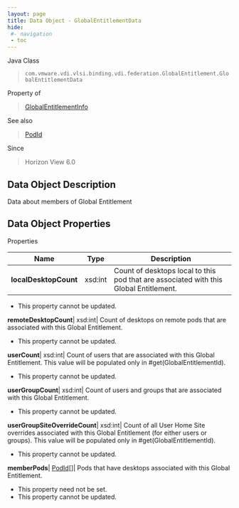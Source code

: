 ```yaml
---
layout: page
title: Data Object - GlobalEntitlementData
hide:
 #- navigation
 - toc
---
```






Java Class  
> `com.vmware.vdi.vlsi.binding.vdi.federation.GlobalEntitlement.GlobalEntitlementData`

Property of  
> [GlobalEntitlementInfo](vdi.federation.GlobalEntitlement.GlobalEntitlementInfo.md#field_detail)

See also  
> [PodId](vdi.entity.PodId.md)

Since  
> Horizon View 6.0


## Data Object Description 

Data about members of Global Entitlement 

## Data Object Properties

Properties

Name |  Type |  Description   
---|---|---  
**localDesktopCount**|  xsd:int|  Count of desktops local to this pod that are associated with this Global Entitlement.   


* This property cannot be updated.

  
**remoteDesktopCount**|  xsd:int|  Count of desktops on remote pods that are associated with this Global Entitlement.   


* This property cannot be updated.

  
**userCount**|  xsd:int|  Count of users that are associated with this Global Entitlement. This value will be populated only in #get(GlobalEntitlementId).   


* This property cannot be updated.

  
**userGroupCount**|  xsd:int|  Count of users and groups that are associated with this Global Entitlement.   


* This property cannot be updated.

  
**userGroupSiteOverrideCount**|  xsd:int|  Count of all User Home Site overrides associated with this Global Entitlement (for either users or groups). This value will be populated only in #get(GlobalEntitlementId).   


* This property cannot be updated.

  
**memberPods**| [PodId[]](vdi.entity.PodId.md)|  Pods that have desktops associated with this Global Entitlement.   


* This property need not be set.
* This property cannot be updated.

  
  
  
  
  
  
